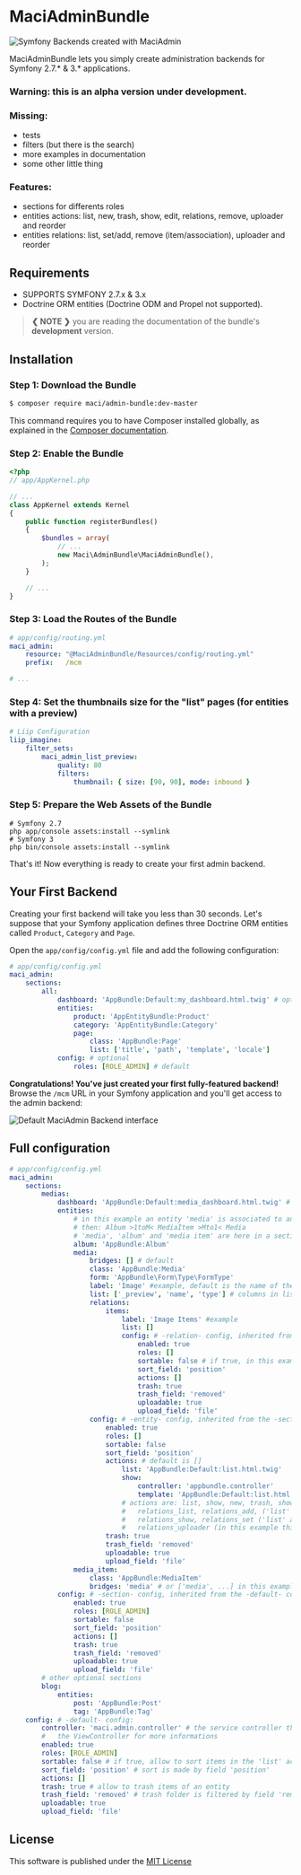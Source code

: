 
MaciAdminBundle
===============


<img src="https://github.com/maci1011/MaciAdminBundle/raw/master/Resources/doc/images/maciadmin-promo.png" alt="Symfony Backends created with MaciAdmin" />


MaciAdminBundle lets you simply create administration backends for Symfony 2.7.* & 3.* applications.


### Warning: this is an alpha version under development.


### Missing:
 - tests
 - filters (but there is the search)
 - more examples in documentation
 - some other little thing


### Features:
 - sections for differents roles
 - entities actions: list, new, trash, show, edit, relations, remove, uploader and reorder
 - entities relations: list, set/add, remove (item/association), uploader and reorder


**Requirements**
----------------

  * SUPPORTS SYMFONY 2.7.x & 3.x
  * Doctrine ORM entities (Doctrine ODM and Propel not supported).

> **❮ NOTE ❯** you are reading the documentation of the bundle's **development** version.


Installation
------------

### Step 1: Download the Bundle

```bash
$ composer require maci/admin-bundle:dev-master
```

This command requires you to have Composer installed globally, as explained
in the [Composer documentation](https://getcomposer.org/doc/00-intro.md).

### Step 2: Enable the Bundle

```php
<?php
// app/AppKernel.php

// ...
class AppKernel extends Kernel
{
    public function registerBundles()
    {
        $bundles = array(
            // ...
            new Maci\AdminBundle\MaciAdminBundle(),
        );
    }

    // ...
}
```

### Step 3: Load the Routes of the Bundle

```yaml
# app/config/routing.yml
maci_admin:
    resource: "@MaciAdminBundle/Resources/config/routing.yml"
    prefix:   /mcm

# ...
```

### Step 4: Set the thumbnails size for the "list" pages (for entities with a preview)

```yaml
# Liip Configuration
liip_imagine:
    filter_sets:
        maci_admin_list_preview:
            quality: 80
            filters:
                thumbnail: { size: [90, 90], mode: inbound }
```

### Step 5: Prepare the Web Assets of the Bundle

```cli
# Symfony 2.7
php app/console assets:install --symlink
# Symfony 3
php bin/console assets:install --symlink
```

That's it! Now everything is ready to create your first admin backend.


Your First Backend
------------------

Creating your first backend will take you less than 30 seconds. Let's suppose
that your Symfony application defines three Doctrine ORM entities called
`Product`, `Category` and `Page`.

Open the `app/config/config.yml` file and add the following configuration:

```yaml
# app/config/config.yml
maci_admin:
    sections:
        all:
            dashboard: 'AppBundle:Default:my_dashboard.html.twig' # optional
            entities:
                product: 'AppEntityBundle:Product'
                category: 'AppEntityBundle:Category'
                page:
                    class: 'AppBundle:Page'
                    list: ['title', 'path', 'template', 'locale']
            config: # optional
                roles: [ROLE_ADMIN] # default
```

**Congratulations! You've just created your first fully-featured backend!**
Browse the `/mcm` URL in your Symfony application and you'll get access to
the admin backend:

![Default MaciAdmin Backend interface](https://github.com/maci1011/MaciAdminBundle/raw/master/Resources/doc/images/maciadmin-promo.png)


Full configuration
------------------

```yaml
# app/config/config.yml
maci_admin:
    sections:
        medias:
            dashboard: 'AppBundle:Default:media_dashboard.html.twig' # optional
            entities:
                # in this example an entity 'media' is associated to an 'album' trough a 'media item'
                # then: Album >1toM< MediaItem >Mto1< Media
                # 'media', 'album' and 'media item' are here in a section named 'medias'
                album: 'AppBundle:Album'
                media:
                    bridges: [] # default
                    class: 'AppBundle:Media'
                    form: 'AppBundle\Form\Type\FormType'
                    label: 'Image' #example, default is the name of the section capitalized
                    list: ['_preview', 'name', 'type'] # columns in list views, default is [] (= all fields)
                    relations:
                        items:
                            label: 'Image Items' #example
                            list: []
                            config: # -relation- config, inherited from the -section- config:
                                enabled: true
                                roles: []
                                sortable: false # if true, in this example allow to sort the 'media items' of an 'album'
                                sort_field: 'position'
                                actions: []
                                trash: true
                                trash_field: 'removed'
                                uploadable: true
                                upload_field: 'file'
                    config: # -entity- config, inherited from the -section- config:
                        enabled: true
                        roles: []
                        sortable: false
                        sort_field: 'position'
                        actions: # default is []
                            list: 'AppBundle:Default:list.html.twig'
                            show:
                                controller: 'appbundle.controller'
                                template: 'AppBundle:Default:list.html.twig'
                            # actions are: list, show, new, trash, show, edit, relation, remove, uploader,
                            #   relations_list, relations_add, ('list' and 'add' for the sides of relations with multiple elements, like -MANY-toOne)
                            #   relations_show, relations_set ('list' and 'set' for the sides of relations with a single element, like -ONE-toMany),
                            #   relations_uploader (in this example this action can be used to directly upload some media in an album)
                        trash: true
                        trash_field: 'removed'
                        uploadable: true
                        upload_field: 'file'
                media_item:
                    class: 'AppBundle:MediaItem'
                    bridges: 'media' # or ['media', ...] in this example allow to add directly media to an album
            config: # -section- config, inherited from the -default- config:
                enabled: true
                roles: [ROLE_ADMIN]
                sortable: false
                sort_field: 'position'
                actions: []
                trash: true
                trash_field: 'removed'
                uploadable: true
                upload_field: 'file'
        # other optional sections
        blog:
            entities:
                post: 'AppBundle:Post'
                tag: 'AppBundle:Tag'
    config: # -default- config:
        controller: 'maci.admin.controller' # the service controller that contain the Action functions, see
        #   the ViewController for more informations
        enabled: true
        roles: [ROLE_ADMIN]
        sortable: false # if true, allow to sort items in the 'list' action, usually this is needed only in relations
        sort_field: 'position' # sort is made by field 'position'
        actions: []
        trash: true # allow to trash items of an entity
        trash_field: 'removed' # trash folder is filtered by field 'removed'
        uploadable: true
        upload_field: 'file'
```


License
-------

This software is published under the [MIT License](LICENSE.md)


